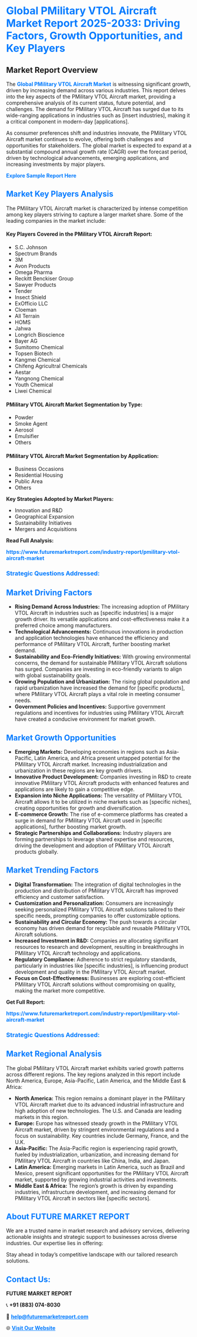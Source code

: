 <h1 style="color: #007BFF;">Global PMilitary VTOL Aircraft Market Report 2025-2033: Driving Factors, Growth Opportunities, and Key Players</h1>

<section id="overview">
<h2>Market Report Overview</h2>
<p>The <a href="https://www.futuremarketreport.com/industry-report/pmilitary-vtol-aircraft-market" style="color: #007BFF; text-decoration: none;"><strong>Global PMilitary VTOL Aircraft Market</strong></a> is witnessing significant growth, driven by increasing demand across various industries. This report delves into the key aspects of the PMilitary VTOL Aircraft market, providing a comprehensive analysis of its current status, future potential, and challenges. The demand for PMilitary VTOL Aircraft has surged due to its wide-ranging applications in industries such as [insert industries], making it a critical component in modern-day [applications].</p>
<p>As consumer preferences shift and industries innovate, the PMilitary VTOL Aircraft market continues to evolve, offering both challenges and opportunities for stakeholders. The global market is expected to expand at a substantial compound annual growth rate (CAGR) over the forecast period, driven by technological advancements, emerging applications, and increasing investments by major players.</p>
</section>

<section id="overview">
<p><a href="https://www.futuremarketreport.com/request-sample/reportId=37454" style="color: #007BFF; text-decoration: none;"><strong>Explore Sample Report Here</strong></a></p>
</section>

<section id="key-players">
<h2 style="color: #007BFF;">Market Key Players Analysis</h2>
<p>The PMilitary VTOL Aircraft market is characterized by intense competition among key players striving to capture a larger market share. Some of the leading companies in the market include:</p>
<h4>Key Players Covered in the PMilitary VTOL Aircraft Report:</h4>
<ul><li>S.C. Johnson</li><li>Spectrum Brands</li><li>3M</li><li>Avon Products</li><li>Omega Pharma</li><li>Reckitt Benckiser Group</li><li>Sawyer Products</li><li>Tender</li><li>Insect Shield</li><li>ExOfficio LLC</li><li>Cloeman</li><li>All Terrain</li><li>HOMS</li><li>Jahwa</li><li>Longrich Bioscience</li><li>Bayer AG</li><li>Sumitomo Chemical</li><li>Topsen Biotech</li><li>Kangmei Chemical</li><li>Chifeng Agricultral Chemicals</li><li>Aestar</li><li>Yangnong Chemical</li><li>Youth Chemical</li><li>Liwei Chemical</li></ul>
<h4>PMilitary VTOL Aircraft Market Segmentation by Type:</h4>
<ul><li>Powder</li><li>Smoke Agent</li><li>Aerosol</li><li>Emulsifier</li><li>Others</li></ul>

<h4>PMilitary VTOL Aircraft Market Segmentation by Application:</h4>
<ul><li>Business Occasions</li><li>Residential Housing</li><li>Public Area</li><li>Others</li></ul>
<p><strong>Key Strategies Adopted by Market Players:</strong></p>
<ul>
<li>Innovation and R&D</li>
<li>Geographical Expansion</li>
<li>Sustainability Initiatives</li>
<li>Mergers and Acquisitions</li>
</ul>
</section>

<section>
<p><strong>Read Full Analysis: </strong></p><a href="https://www.futuremarketreport.com/industry-report/pmilitary-vtol-aircraft-market" style="color: #007BFF; text-decoration: none;"><strong>https://www.futuremarketreport.com/industry-report/pmilitary-vtol-aircraft-market</strong></a>
<h3 style="color: #007BFF;">Strategic Questions Addressed:</h3>
</section>

<section id="driving-factors">
<h2 style="color: #007BFF;">Market Driving Factors</h2>
<ul>
<li><strong>Rising Demand Across Industries:</strong> The increasing adoption of PMilitary VTOL Aircraft in industries such as [specific industries] is a major growth driver. Its versatile applications and cost-effectiveness make it a preferred choice among manufacturers.</li>
<li><strong>Technological Advancements:</strong> Continuous innovations in production and application technologies have enhanced the efficiency and performance of PMilitary VTOL Aircraft, further boosting market demand.</li>
<li><strong>Sustainability and Eco-Friendly Initiatives:</strong> With growing environmental concerns, the demand for sustainable PMilitary VTOL Aircraft solutions has surged. Companies are investing in eco-friendly variants to align with global sustainability goals.</li>
<li><strong>Growing Population and Urbanization:</strong> The rising global population and rapid urbanization have increased the demand for [specific products], where PMilitary VTOL Aircraft plays a vital role in meeting consumer needs.</li>
<li><strong>Government Policies and Incentives:</strong> Supportive government regulations and incentives for industries using PMilitary VTOL Aircraft have created a conducive environment for market growth.</li>
</ul>
</section>

<section id="growth-opportunities">
<h2 style="color: #007BFF;">Market Growth Opportunities</h2>
<ul>
<li><strong>Emerging Markets:</strong> Developing economies in regions such as Asia-Pacific, Latin America, and Africa present untapped potential for the PMilitary VTOL Aircraft market. Increasing industrialization and urbanization in these regions are key growth drivers.</li>
<li><strong>Innovative Product Development:</strong> Companies investing in R&D to create innovative PMilitary VTOL Aircraft products with enhanced features and applications are likely to gain a competitive edge.</li>
<li><strong>Expansion into Niche Applications:</strong> The versatility of PMilitary VTOL Aircraft allows it to be utilized in niche markets such as [specific niches], creating opportunities for growth and diversification.</li>
<li><strong>E-commerce Growth:</strong> The rise of e-commerce platforms has created a surge in demand for PMilitary VTOL Aircraft used in [specific applications], further boosting market growth.</li>
<li><strong>Strategic Partnerships and Collaborations:</strong> Industry players are forming partnerships to leverage shared expertise and resources, driving the development and adoption of PMilitary VTOL Aircraft products globally.</li>
</ul>
</section>

<section id="trending-factors">
<h2 style="color: #007BFF;">Market Trending Factors</h2>
<ul>
<li><strong>Digital Transformation:</strong> The integration of digital technologies in the production and distribution of PMilitary VTOL Aircraft has improved efficiency and customer satisfaction.</li>
<li><strong>Customization and Personalization:</strong> Consumers are increasingly seeking personalized PMilitary VTOL Aircraft solutions tailored to their specific needs, prompting companies to offer customizable options.</li>
<li><strong>Sustainability and Circular Economy:</strong> The push towards a circular economy has driven demand for recyclable and reusable PMilitary VTOL Aircraft solutions.</li>
<li><strong>Increased Investment in R&D:</strong> Companies are allocating significant resources to research and development, resulting in breakthroughs in PMilitary VTOL Aircraft technology and applications.</li>
<li><strong>Regulatory Compliance:</strong> Adherence to strict regulatory standards, particularly in industries like [specific industries], is influencing product development and quality in the PMilitary VTOL Aircraft market.</li>
<li><strong>Focus on Cost-Effectiveness:</strong> Businesses are exploring cost-efficient PMilitary VTOL Aircraft solutions without compromising on quality, making the market more competitive.</li>
</ul>
</section>

<section>
<p><strong>Get Full Report: </strong></p><a href="https://www.futuremarketreport.com/industry-report/pmilitary-vtol-aircraft-market" style="color: #007BFF; text-decoration: none;"><strong>https://www.futuremarketreport.com/industry-report/pmilitary-vtol-aircraft-market</strong></a>
<h3 style="color: #007BFF;">Strategic Questions Addressed:</h3>
</section>


<section id="regional-analysis">
<h2 style="color: #007BFF;">Market Regional Analysis</h2>
<p>The global PMilitary VTOL Aircraft market exhibits varied growth patterns across different regions. The key regions analyzed in this report include North America, Europe, Asia-Pacific, Latin America, and the Middle East & Africa:</p>
<ul>
<li><strong>North America:</strong> This region remains a dominant player in the PMilitary VTOL Aircraft market due to its advanced industrial infrastructure and high adoption of new technologies. The U.S. and Canada are leading markets in this region.</li>
<li><strong>Europe:</strong> Europe has witnessed steady growth in the PMilitary VTOL Aircraft market, driven by stringent environmental regulations and a focus on sustainability. Key countries include Germany, France, and the U.K.</li>
<li><strong>Asia-Pacific:</strong> The Asia-Pacific region is experiencing rapid growth, fueled by industrialization, urbanization, and increasing demand for PMilitary VTOL Aircraft in countries like China, India, and Japan.</li>
<li><strong>Latin America:</strong> Emerging markets in Latin America, such as Brazil and Mexico, present significant opportunities for the PMilitary VTOL Aircraft market, supported by growing industrial activities and investments.</li>
<li><strong>Middle East & Africa:</strong> The region’s growth is driven by expanding industries, infrastructure development, and increasing demand for PMilitary VTOL Aircraft in sectors like [specific sectors].</li>
</ul>
</section>

<footer>
<h2 style="color: #007BFF;">About FUTURE MARKET REPORT</h2>
<p>We are a trusted name in market research and advisory services, delivering actionable insights and strategic support to businesses across diverse industries. Our expertise lies in offering:</p>

<p>Stay ahead in today’s competitive landscape with our tailored research solutions.</p>

<h2 style="color: #007BFF;">Contact Us:</h2>
<p><strong>FUTURE MARKET REPORT</strong></p>
<p>📞 <strong>+91 (883) 074-8030</strong></p>
<p>📧 <strong><a href="mailto:help@futuremarketreport.com" style="color: #007BFF;">help@futuremarketreport.com</a></strong></p>
<p>🌐 <strong><a href="https://www.futuremarketreport.com/" style="color: #007BFF;">Visit Our Website</a></strong></p>
</footer>